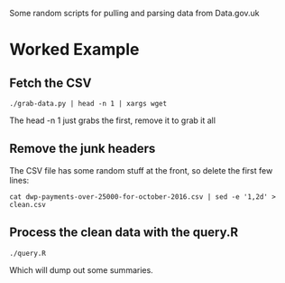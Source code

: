 Some random scripts for pulling and parsing data from Data.gov.uk

# Worked Example

## Fetch the CSV

    ./grab-data.py | head -n 1 | xargs wget

The head -n 1 just grabs the first, remove it to grab it all

## Remove the junk headers

The CSV file has some random stuff at the front, so delete the first few lines:

    cat dwp-payments-over-25000-for-october-2016.csv | sed -e '1,2d' > clean.csv

## Process the clean data with the query.R

    ./query.R

Which will dump out some summaries.
